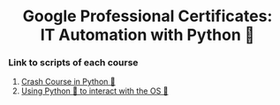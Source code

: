 <h1 align="center"> Google Professional Certificates:<br/> IT Automation with Python 🐍</h1>

### Link to scripts of each course

1. [Crash Course in Python 🐍](https://github.com/dubisdev/it-automation-with-python/tree/c1-crash-course-on-python)
2. [Using Python 🐍 to interact with the OS 📂](https://github.com/dubisdev/it-automation-with-python/tree/c2-using-python-to-interact-with-the-os)